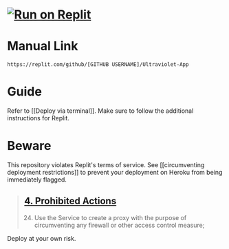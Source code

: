 # [![Run on Replit](https://binbashbanana.github.io/deploy-buttons/buttons/remade/replit.svg)](https://replit.com/github/titaniumnetwork-dev/Ultraviolet-App)

# Manual Link

`https://replit.com/github/[GITHUB USERNAME]/Ultraviolet-App`

# Guide

Refer to [[Deploy via terminal]]. Make sure to follow the additional instructions for Replit.

# Beware

This repository violates Replit's terms of service. See [[circumventing deployment restrictions]] to prevent your deployment on Heroku from being immediately flagged.

> ## [4. Prohibited Actions](https://replit.com/site/terms)
>
> 24. Use the Service to create a proxy with the purpose of circumventing any firewall or other access control measure;

Deploy at your own risk.
